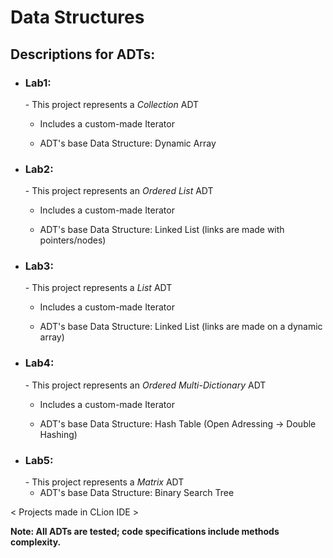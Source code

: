   #   Data Structures
<h2>Descriptions for ADTs:</h2>

- <h3>Lab1:</h3>
  - This project represents a <i>Collection</i> ADT
  
  - Includes a custom-made Iterator
  
  - ADT's base Data Structure: Dynamic Array
  
- <h3>Lab2:</h3>
  - This project represents an <i>Ordered List</i> ADT

  - Includes a custom-made Iterator
  
  - ADT's base Data Structure: Linked List (links are made with pointers/nodes)
  
- <h3>Lab3:</h3>
  - This project represents a <i>List</i> ADT
  
  - Includes a custom-made Iterator

  - ADT's base Data Structure: Linked List (links are made on a dynamic array)

- <h3>Lab4:</h3>
  - This project represents an <i>Ordered Multi-Dictionary</i> ADT
 
  - Includes a custom-made Iterator

   - ADT's base Data Structure: Hash Table (Open Adressing -> Double Hashing)

- <h3>Lab5:</h3>
  - This project represents a <i>Matrix</i> ADT
  
  - ADT's base Data Structure: Binary Search Tree

< Projects made in CLion IDE >

<b>Note: All ADTs are tested; code specifications include methods complexity.
